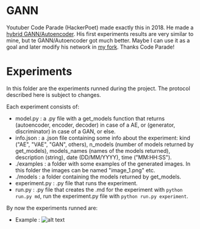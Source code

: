 # GANN

  Youtuber Code Parade (HackerPoet) made exactly this in 2018. He made a [hybrid GANN/Autoencoder](https://github.com/HackerPoet/Avant-Garfield). His first experiments results are very similar to mine, but te GANN/Autoencoder got much better. Maybe I can use it as a goal and later modify his network in [my fork](https://github.com/Kotzly/Avant-Garfield). Thanks Code Parade!

# Experiments

In this folder are the experiments runned during the project.
The protocol described here is subject to changes.

Each experiment consists of:

* model.py : a .py file with a get_models function that returns (autoencoder, encoder, decoder) in case of a AE, or (generator, discriminator) in case of a GAN, or else.
* info.json : a .json file containing some info about the experiment: kind ("AE", "VAE", "GAN", others), n_models (number of models returned by get_models), models_names (names of the models returned), description (string), date (DD/MM/YYYY), time ("MM:HH:SS").
* ./examples : a folder with some examples of the generated images. In this folder the images can be named "image_1.png" etc.
* ./models :  a folder containing the models returned by get_models.
* experiment.py : .py file that runs the experiment.
* run.py : .py file that creates the .md for the experiment with `python run.py md`, run the experiment.py file with `python run.py experiment`.

By now the experiments runned are:

* Example : ![alt text](/example/examples/image_3257 "Logo Title Text 1")
